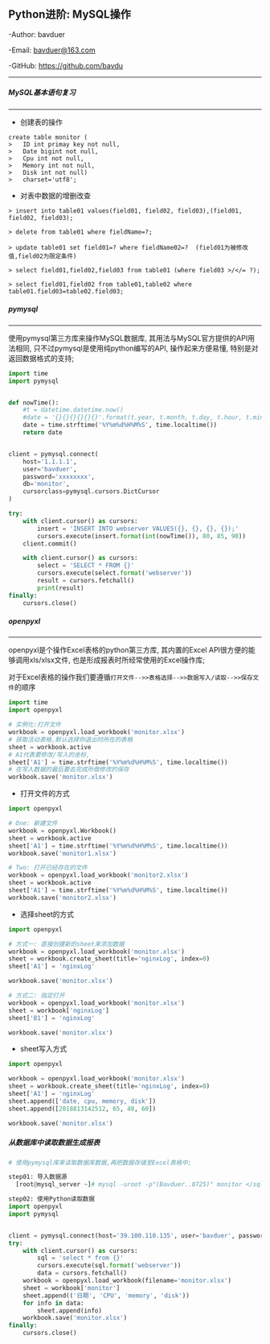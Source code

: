 ## Python进阶: MySQL操作

-Author: bavduer

-Email: bavduer@163.com

-GitHub: https://github.com/bavdu

---



##### MySQL基本语句复习

---

- 创建表的操作

```mysql
create table monitor (
>	ID int primay key not null,
>	Date bigint not null,
>	Cpu int not null,
>	Memory int not null,
>	Disk int not null)
>	charset='utf8';
```

- 对表中数据的增删改查

```mysql
> insert into table01 values(field01, field02, field03),(field01, field02, field03);

> delete from table01 where fieldName=?;

> update table01 set field01=? where fieldName02=?	(field01为被修改值,field02为限定条件)

> select field01,field02,field03 from table01 (where field03 >/</= ?);

> select field01,field02 from table01,table02 where table01.field03=table02.field03;
```





##### pymysql

---

使用pymysql第三方库来操作MySQL数据库, 其用法与MySQL官方提供的API用法相同, 只不过pymysql是使用纯python编写的API, 操作起来方便易懂, 特别是对返回数据格式的支持;

```python
import time
import pymysql


def nowTime():
    #t = datetime.datetime.now()
    #date = '{}{}{}{}{}{}'.format(t.year, t.month, t.day, t.hour, t.minute, t.second)
    date = time.strftime('%Y%m%d%H%M%S', time.localtime())
    return date


client = pymysql.connect(
    host='1.1.1.1',
    user='bavduer',
    password='xxxxxxxx',
    db='monitor',
    cursorclass=pymysql.cursors.DictCursor
)

try:
    with client.cursor() as cursors:
        insert = 'INSERT INTO webserver VALUES({}, {}, {}, {});'
        cursors.execute(insert.format(int(nowTime()), 80, 85, 90))
    client.commit()

    with client.cursor() as cursors:
        select = 'SELECT * FROM {}'
        cursors.execute(select.format('webserver'))
        result = cursors.fetchall()
        print(result)
finally:
    cursors.close()
```



##### openpyxl

---

openpyxl是个操作Excel表格的python第三方库, 其内置的Excel API很方便的能够调用xls/xlsx文件, 也是形成报表时所经常使用的Excel操作库;

对于Excel表格的操作我们要遵循`打开文件-->>表格选择-->>数据写入/读取-->>保存文件`的顺序

```python
import time
import openpyxl

# 实例化:打开文件
workbook = openpyxl.load_workbook('monitor.xlsx')
# 获取活动表格,默认选择你退出时所在的表格
sheet = workbook.active
# A1代表要修改/写入的坐标,
sheet['A1'] = time.strftime('%Y%m%d%H%M%S', time.localtime())
# 在写入数据的最后要去完成所做修改的保存
workbook.save('monitor.xlsx')
```

- 打开文件的方式

```python
import openpyxl

# One: 新建文件
workbook = openpyxl.Workbook()
sheet = workbook.active
sheet['A1'] = time.strftime('%Y%m%d%H%M%S', time.localtime())
workbook.save('monitor1.xlsx')

# Two: 打开已经存在的文件
workbook = openpyxl.load_workbook('monitor2.xlsx')
sheet = workbook.active
sheet['A1'] = time.strftime('%Y%m%d%H%M%S', time.localtime())
workbook.save('monitor2.xlsx')
```

- 选择sheet的方式

```python
import openpyxl

# 方式一: 直接创建新的sheet来添加数据
workbook = openpyxl.load_workbook('monitor.xlsx')
sheet = workbook.create_sheet(title='nginxLog', index=0)
sheet['A1'] = 'nginxLog'

workbook.save('monitor.xlsx')

# 方式二: 指定打开
workbook = openpyxl.load_workbook('monitor.xlsx')
sheet = workbook['nginxLog']
sheet['B1'] = 'nginxLog'

workbook.save('monitor.xlsx')
```

- sheet写入方式

```python
import openpyxl

workbook = openpyxl.load_workbook('monitor.xlsx')
sheet = workbook.create_sheet(title='nginxLog', index=0)
sheet['A1'] = 'nginxLog'
sheet.append(['date, cpu, memory, disk'])
sheet.append([2018813142512, 65, 40, 60])

workbook.save('monitor.xlsx')
```



##### 从数据库中读取数据生成报表

```python
# 使用pymysql库来读取数据库数据,再把数据存储至Excel表格中;

step01: 导入数据源
  [root@mysql_server ~]# mysql -uroot -p"(Bavduer..0725)" monitor </sqldata/monitor.sql

step02: 使用Python读取数据
import openpyxl
import pymysql


client = pymysql.connect(host='39.100.110.135', user='bavduer', password='(Bavduer..0725)', db='monitor')
try:
    with client.cursor() as cursors:
        sql = 'select * from {}'
        cursors.execute(sql.format('webserver'))
        data = cursors.fetchall()
    workbook = openpyxl.load_workbook(filename='monitor.xlsx')
    sheet = workbook['monitor']
    sheet.append(('日期', 'CPU', 'memory', 'disk'))
    for info in data:
        sheet.append(info)
    workbook.save('monitor.xlsx')
finally:
    cursors.close()  
```

